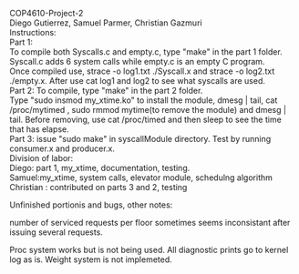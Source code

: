 COP4610-Project-2 <br/>
Diego Gutierrez, Samuel Parmer, Christian Gazmuri <br/>
Instructions:<br/>
Part 1: <br/>
To compile both Syscalls.c and empty.c, type "make" in the part 1 folder. Syscall.c adds 6 system calls while empty.c is an empty C program. <br/>
Once compiled use, strace -o log1.txt ./Syscall.x and strace -o log2.txt ./empty.x. After use cat log1 and log2 to see what syscalls are used. <br/>
Part 2: To compile, type "make" in the part 2 folder. <br/>
Type "sudo insmod my_xtime.ko" to install the module, dmesg | tail, cat /proc/mytimed ,  sudo rmmod mytime(to remove the module) and  dmesg | tail. Before removing, use cat /proc/timed and then sleep to see the time that has elapse. <br/>
Part 3: issue "sudo make" in syscallModule directory. Test by running consumer.x and producer.x. <br/>
Division of labor:<br/>
Diego: part 1, my_xtime, documentation, testing.<br/>
Samuel:my_xtime, system calls, elevator module, schedulng algorithm  <br/>
Christian : contributed on parts 3 and 2, testing <br/>

Unfinished portionis and bugs, other notes:

number of serviced requests per floor sometimes seems inconsistant after issuing several requests.

Proc system works but is not being used. All diagnostic prints go to kernel log as is.
Weight system is not implemeted.
<br/>
